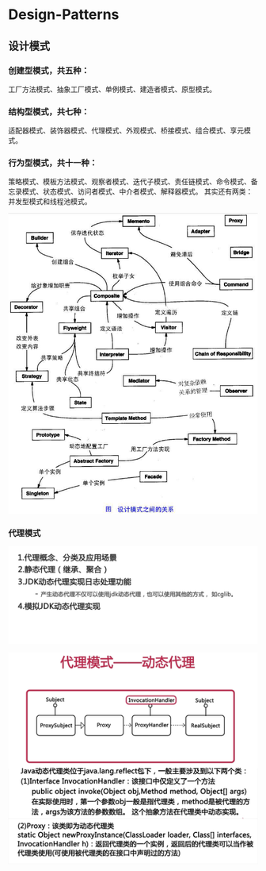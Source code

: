 # Design-Patterns
## 设计模式
### 创建型模式，共五种：
工厂方法模式、抽象工厂模式、单例模式、建造者模式、原型模式。
### 结构型模式，共七种：
适配器模式、装饰器模式、代理模式、外观模式、桥接模式、组合模式、享元模式。
### 行为型模式，共十一种：
策略模式、模板方法模式、观察者模式、迭代子模式、责任链模式、命令模式、备忘录模式、状态模式、访问者模式、中介者模式、解释器模式。 其实还有两类：并发型模式和线程池模式。


![](img/java的23种设计模式-动力节点.bmp)


### 代理模式

![](img/2016-06-15_230353.jpg)

![](img/2016-06-15_230559.jpg)
